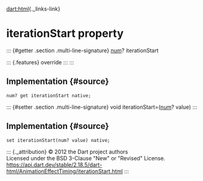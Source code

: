 [dart:html](../../dart-html/dart-html-library){._links-link}

iterationStart property
=======================

::: {#getter .section .multi-line-signature}
[num](../../dart-core/num-class)? iterationStart

::: {.features}
override
:::
:::

Implementation {#source}
--------------

``` {.language-dart data-language="dart"}
num? get iterationStart native;
```

::: {#setter .section .multi-line-signature}
void iterationStart=([num](../../dart-core/num-class)? value)
:::

Implementation {#source}
--------------

``` {.language-dart data-language="dart"}
set iterationStart(num? value) native;
```

::: {._attribution}
© 2012 the Dart project authors\
Licensed under the BSD 3-Clause \"New\" or \"Revised\" License.\
<https://api.dart.dev/stable/2.18.5/dart-html/AnimationEffectTiming/iterationStart.html>
:::
